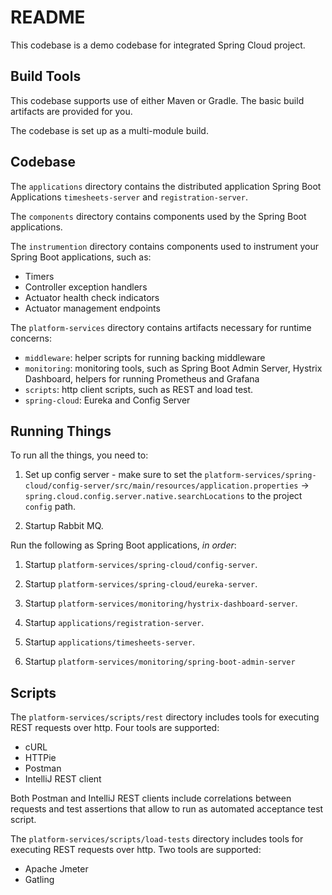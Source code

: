 # README

This codebase is a demo codebase for integrated Spring Cloud
project.

## Build Tools

This codebase supports use of either Maven or Gradle.
The basic build artifacts are provided for you.

The codebase is set up as a multi-module build.

## Codebase

The `applications` directory contains the distributed application
Spring Boot Applications `timesheets-server` and `registration-server`.

The `components` directory contains components used by the Spring Boot
applications.

The `instrumention` directory contains components used to instrument
your Spring Boot applications,
such as:

- Timers
- Controller exception handlers
- Actuator health check indicators
- Actuator management endpoints

The `platform-services` directory contains artifacts necessary for
runtime concerns:

-   `middleware`: helper scripts for running backing middleware
-   `monitoring`: monitoring tools, such as Spring Boot Admin Server, 
    Hystrix Dashboard, 
    helpers for running Prometheus and Grafana
-   `scripts`: http client scripts, such as REST and load test.
-   `spring-cloud`: Eureka and Config Server

## Running Things

To run all the things,
you need to:

1.  Set up config server - make sure to set the
    `platform-services/spring-cloud/config-server/src/main/resources/application.properties` ->
    `spring.cloud.config.server.native.searchLocations` to the project `config` path.

1.  Startup Rabbit MQ.

Run the following as Spring Boot applications,
*in order*:

1.  Startup `platform-services/spring-cloud/config-server`.

1.  Startup `platform-services/spring-cloud/eureka-server`.

1.  Startup `platform-services/monitoring/hystrix-dashboard-server`.

1.  Startup `applications/registration-server`.

1.  Startup `applications/timesheets-server`.

1.  Startup `platform-services/monitoring/spring-boot-admin-server`

## Scripts

The `platform-services/scripts/rest` directory includes tools for executing REST requests
over http.
Four tools are supported:

- cURL
- HTTPie
- Postman
- IntelliJ REST client

Both Postman and IntelliJ REST clients include correlations between
requests and test assertions that allow to run as automated acceptance
test script.

The `platform-services/scripts/load-tests` directory includes tools for executing REST requests
over http.
Two tools are supported:

- Apache Jmeter
- Gatling

